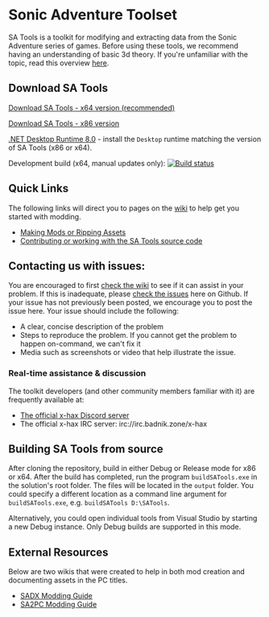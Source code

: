 # Sonic Adventure Toolset
SA Tools is a toolkit for modifying and extracting data from the Sonic Adventure series of games. Before using these tools, we recommend having an understanding of basic 3d theory. If you're unfamiliar with the topic, read this overview [here](https://developer.mozilla.org/en-US/docs/Games/Techniques/3D_on_the_web/Basic_theory).

## Download SA Tools

[Download SA Tools - x64 version (recommended)](https://mm.reimuhakurei.net/SA%20Tools%20x64.7z)

[Download SA Tools - x86 version](https://mm.reimuhakurei.net/SA%20Tools%20x86.7z)

[.NET Desktop Runtime 8.0](https://dotnet.microsoft.com/download/dotnet/8.0) - install the `Desktop` runtime matching the version of SA Tools (x86 or x64).

Development build (x64, manual updates only): 
[![Build status](https://ci.appveyor.com/api/projects/status/hobk9b466cvfrhov?svg=true)](https://ci.appveyor.com/project/PiKeyAr/sa-tools)

## Quick Links
The following links will direct you to pages on the [wiki](https://github.com/X-Hax/sa_tools/wiki) to help get you started with modding.
 - [Making Mods or Ripping Assets](https://github.com/X-Hax/sa_tools/wiki/SA-Tools-Hub#creating-a-project)
 - [Contributing or working with the SA Tools source code](https://github.com/X-Hax/sa_tools/wiki/Contributing-to-the-Tools)

## Contacting us with issues:
You are encouraged to first [check the wiki](https://github.com/X-Hax/sa_tools/wiki) to see if it can assist in your problem. If this is inadequate, please [check the issues](https://github.com/X-Hax/sa_tools/issues) here on Github. If your issue has not previously been posted, we encourage you to post the issue here. Your issue should include the following:
- A clear, concise description of the problem
- Steps to reproduce the problem. If you cannot get the problem to happen on-command, we can't fix it
- Media such as screenshots or video that help illustrate the issue.
### Real-time assistance & discussion
The toolkit developers (and other community members familiar with it) are frequently available at:
- [The official x-hax Discord server](https://discord.gg/gqJCF47)
- The official x-hax IRC server: irc://irc.badnik.zone/x-hax

## Building SA Tools from source
After cloning the repository, build in either Debug or Release mode for x86 or x64. After the build has completed, run the program `buildSATools.exe` in the solution's root folder. The files will be located in the `output` folder. You could specify a different location as a command line argument for `buildSATools.exe`, e.g. `buildSATools D:\SATools`.

Alternatively, you could open individual tools from Visual Studio by starting a new Debug instance. Only Debug builds are supported in this mode.

## External Resources
Below are two wikis that were created to help in both mod creation and documenting assets in the PC titles.
 - [SADX Modding Guide](https://github.com/X-Hax/SADXModdingGuide/wiki)
 - [SA2PC Modding Guide](https://github.com/X-Hax/SA2BModdingGuide/wiki)
